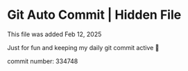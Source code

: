 # Git Auto Commit | Hidden File

This file was added Feb 12, 2025

Just for fun and keeping my daily git commit active 🤪

commit number: 334748
